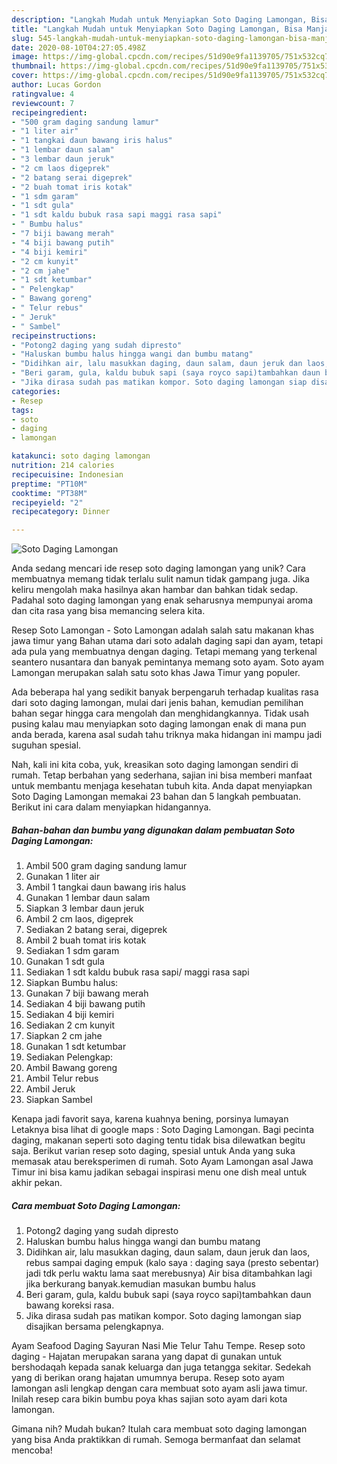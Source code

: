 ```yaml
---
description: "Langkah Mudah untuk Menyiapkan Soto Daging Lamongan, Bisa Manjain Lidah"
title: "Langkah Mudah untuk Menyiapkan Soto Daging Lamongan, Bisa Manjain Lidah"
slug: 545-langkah-mudah-untuk-menyiapkan-soto-daging-lamongan-bisa-manjain-lidah
date: 2020-08-10T04:27:05.498Z
image: https://img-global.cpcdn.com/recipes/51d90e9fa1139705/751x532cq70/soto-daging-lamongan-foto-resep-utama.jpg
thumbnail: https://img-global.cpcdn.com/recipes/51d90e9fa1139705/751x532cq70/soto-daging-lamongan-foto-resep-utama.jpg
cover: https://img-global.cpcdn.com/recipes/51d90e9fa1139705/751x532cq70/soto-daging-lamongan-foto-resep-utama.jpg
author: Lucas Gordon
ratingvalue: 4
reviewcount: 7
recipeingredient:
- "500 gram daging sandung lamur"
- "1 liter air"
- "1 tangkai daun bawang iris halus"
- "1 lembar daun salam"
- "3 lembar daun jeruk"
- "2 cm laos digeprek"
- "2 batang serai digeprek"
- "2 buah tomat iris kotak"
- "1 sdm garam"
- "1 sdt gula"
- "1 sdt kaldu bubuk rasa sapi maggi rasa sapi"
- " Bumbu halus"
- "7 biji bawang merah"
- "4 biji bawang putih"
- "4 biji kemiri"
- "2 cm kunyit"
- "2 cm jahe"
- "1 sdt ketumbar"
- " Pelengkap"
- " Bawang goreng"
- " Telur rebus"
- " Jeruk"
- " Sambel"
recipeinstructions:
- "Potong2 daging yang sudah dipresto"
- "Haluskan bumbu halus hingga wangi dan bumbu matang"
- "Didihkan air, lalu masukkan daging, daun salam, daun jeruk dan laos, rebus sampai daging empuk (kalo saya : daging saya (presto sebentar) jadi tdk perlu waktu lama saat merebusnya) Air bisa ditambahkan lagi jika berkurang banyak.kemudian masukan bumbu halus"
- "Beri garam, gula, kaldu bubuk sapi (saya royco sapi)tambahkan daun bawang koreksi rasa."
- "Jika dirasa sudah pas matikan kompor. Soto daging lamongan siap disajikan bersama pelengkapnya."
categories:
- Resep
tags:
- soto
- daging
- lamongan

katakunci: soto daging lamongan 
nutrition: 214 calories
recipecuisine: Indonesian
preptime: "PT10M"
cooktime: "PT38M"
recipeyield: "2"
recipecategory: Dinner

---
```



![Soto Daging Lamongan](https://img-global.cpcdn.com/recipes/51d90e9fa1139705/751x532cq70/soto-daging-lamongan-foto-resep-utama.jpg)

Anda sedang mencari ide resep soto daging lamongan yang unik? Cara membuatnya memang tidak terlalu sulit namun tidak gampang juga. Jika keliru mengolah maka hasilnya akan hambar dan bahkan tidak sedap. Padahal soto daging lamongan yang enak seharusnya mempunyai aroma dan cita rasa yang bisa memancing selera kita.

Resep Soto Lamongan - Soto Lamongan adalah salah satu makanan khas jawa timur yang Bahan utama dari soto adalah daging sapi dan ayam, tetapi ada pula yang membuatnya dengan daging. Tetapi memang yang terkenal seantero nusantara dan banyak pemintanya memang soto ayam. Soto ayam Lamongan merupakan salah satu soto khas Jawa Timur yang populer.

Ada beberapa hal yang sedikit banyak berpengaruh terhadap kualitas rasa dari soto daging lamongan, mulai dari jenis bahan, kemudian pemilihan bahan segar hingga cara mengolah dan menghidangkannya. Tidak usah pusing kalau mau menyiapkan soto daging lamongan enak di mana pun anda berada, karena asal sudah tahu triknya maka hidangan ini mampu jadi suguhan spesial.


Nah, kali ini kita coba, yuk, kreasikan soto daging lamongan sendiri di rumah. Tetap berbahan yang sederhana, sajian ini bisa memberi manfaat untuk membantu menjaga kesehatan tubuh kita. Anda dapat menyiapkan Soto Daging Lamongan memakai 23 bahan dan 5 langkah pembuatan. Berikut ini cara dalam menyiapkan hidangannya.

<!--inarticleads1-->

##### Bahan-bahan dan bumbu yang digunakan dalam pembuatan Soto Daging Lamongan:

1. Ambil 500 gram daging sandung lamur
1. Gunakan 1 liter air
1. Ambil 1 tangkai daun bawang iris halus
1. Gunakan 1 lembar daun salam
1. Siapkan 3 lembar daun jeruk
1. Ambil 2 cm laos, digeprek
1. Sediakan 2 batang serai, digeprek
1. Ambil 2 buah tomat iris kotak
1. Sediakan 1 sdm garam
1. Gunakan 1 sdt gula
1. Sediakan 1 sdt kaldu bubuk rasa sapi/ maggi rasa sapi
1. Siapkan  Bumbu halus:
1. Gunakan 7 biji bawang merah
1. Sediakan 4 biji bawang putih
1. Sediakan 4 biji kemiri
1. Sediakan 2 cm kunyit
1. Siapkan 2 cm jahe
1. Gunakan 1 sdt ketumbar
1. Sediakan  Pelengkap:
1. Ambil  Bawang goreng
1. Ambil  Telur rebus
1. Ambil  Jeruk
1. Siapkan  Sambel


Kenapa jadi favorit saya, karena kuahnya bening, porsinya lumayan Letaknya bisa lihat di google maps : Soto Daging Lamongan. Bagi pecinta daging, makanan seperti soto daging tentu tidak bisa dilewatkan begitu saja. Berikut varian resep soto daging, spesial untuk Anda yang suka memasak atau bereksperimen di rumah. Soto Ayam Lamongan asal Jawa Timur ini bisa kamu jadikan sebagai inspirasi menu one dish meal untuk akhir pekan. 

<!--inarticleads2-->

##### Cara membuat Soto Daging Lamongan:

1. Potong2 daging yang sudah dipresto
1. Haluskan bumbu halus hingga wangi dan bumbu matang
1. Didihkan air, lalu masukkan daging, daun salam, daun jeruk dan laos, rebus sampai daging empuk (kalo saya : daging saya (presto sebentar) jadi tdk perlu waktu lama saat merebusnya) Air bisa ditambahkan lagi jika berkurang banyak.kemudian masukan bumbu halus
1. Beri garam, gula, kaldu bubuk sapi (saya royco sapi)tambahkan daun bawang koreksi rasa.
1. Jika dirasa sudah pas matikan kompor. Soto daging lamongan siap disajikan bersama pelengkapnya.


Ayam Seafood Daging Sayuran Nasi Mie Telur Tahu Tempe. Resep soto daging - Hajatan merupakan sarana yang dapat di gunakan untuk bershodaqah kepada sanak keluarga dan juga tetangga sekitar. Sedekah yang di berikan orang hajatan umumnya berupa. Resep soto ayam lamongan asli lengkap dengan cara membuat soto ayam asli jawa timur. Inilah resep cara bikin bumbu poya khas sajian soto ayam dari kota lamongan. 

Gimana nih? Mudah bukan? Itulah cara membuat soto daging lamongan yang bisa Anda praktikkan di rumah. Semoga bermanfaat dan selamat mencoba!
